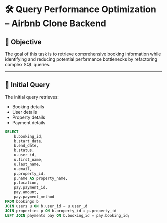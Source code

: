 # 🛠️ Query Performance Optimization – Airbnb Clone Backend

## 🎯 Objective

The goal of this task is to retrieve comprehensive booking information while identifying and reducing potential performance bottlenecks by refactoring complex SQL queries.

---

## 📌 Initial Query

The initial query retrieves:

- Booking details
- User details
- Property details
- Payment details

```sql
SELECT 
    b.booking_id,
    b.start_date,
    b.end_date,
    b.status,
    u.user_id,
    u.first_name,
    u.last_name,
    u.email,
    p.property_id,
    p.name AS property_name,
    p.location,
    pay.payment_id,
    pay.amount,
    pay.payment_method
FROM bookings b
JOIN users u ON b.user_id = u.user_id
JOIN properties p ON b.property_id = p.property_id
LEFT JOIN payments pay ON b.booking_id = pay.booking_id;
